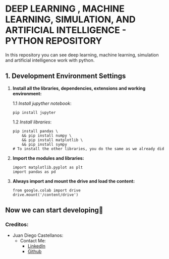 # **DEEP LEARNING , MACHINE LEARNING, SIMULATION, AND ARTIFICIAL INTELLIGENCE - PYTHON REPOSITORY**
In this repository you can see deep learning, machine learning, simulation and artificial intelligence work with python.

## **1. Development Environment Settings**  
1.  **Install all the libraries, dependencies,  extensions and working environment:**
    
    1.1 *Install jupyther notebook*:

    ```
    pip install jupyter
    ```
    1.2 *Install libraries*:
    ```
    pip install pandas \
        && pip install numpy \
        && pip install matplotlib \
        && pip install sympy
    # To install the other libraries, you do the same as we already did
    ```
2. **Import the modules and libraries:**

    ```
    import matplotlib.pyplot as plt
    import pandas as pd
    ```    
3. **Always import and mount the drive and load the content:**

    ```
    from google.colab import drive
    drive.mount('/content/drive')
    ```
## **Now we can start developing**🚀
### Creditos:
- Juan Diego Castellanos: 
    * Contact Me:
        - [LinkedIn](https://www.linkedin.com/in/juan-diego-castellanos-jerez-944267212/)    
        - [Github](https://github.com/JuanDiegoCastellanos)

